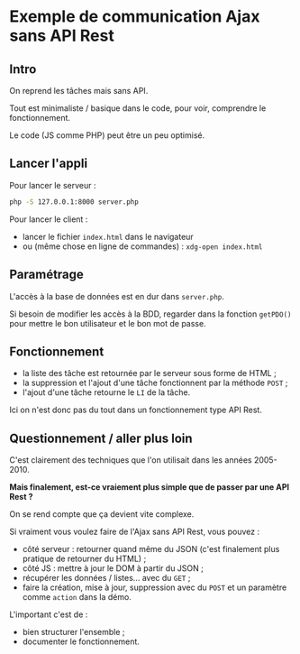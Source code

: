 # Exemple de communication Ajax sans API Rest

## Intro

On reprend les tâches mais sans API.

Tout est minimaliste / basique dans le code, pour voir, comprendre le fonctionnement.

Le code (JS comme PHP) peut être un peu optimisé.

## Lancer l'appli

Pour lancer le serveur :

```bash
php -S 127.0.0.1:8000 server.php
```

Pour lancer le client :

- lancer le fichier `index.html` dans le navigateur
- ou (même chose en ligne de commandes) :  `xdg-open index.html`

## Paramétrage

L'accès à la base de données est en dur dans `server.php`.

Si besoin de modifier les accès à la BDD, regarder dans la fonction `getPDO()` pour mettre le bon utilisateur et le bon mot de passe.

## Fonctionnement

- la liste des tâche est retournée par le serveur sous forme de HTML ;
- la suppression et l'ajout d'une tâche fonctionnent par la méthode `POST` ;
- l'ajout d'une tâche retourne le `LI` de la tâche.

Ici on n'est donc pas du tout dans un fonctionnement type API Rest.

## Questionnement / aller plus loin

C'est clairement des techniques que l'on utilisait dans les années 2005-2010.

**Mais finalement, est-ce vraiement plus simple que de passer par une API Rest ?**

On se rend compte que ça devient vite complexe.

Si vraiment vous voulez faire de l'Ajax sans API Rest, vous pouvez :

- côté serveur : retourner quand même du JSON (c'est finalement plus pratique de retourner du HTML) ;
- côté JS : mettre à jour le DOM à partir du JSON ;
- récupérer les données / listes... avec du `GET` ;
- faire la création, mise à jour, suppression avec du `POST` et un paramètre comme `action` dans la démo.

L'important c'est de :

- bien structurer l'ensemble ;
- documenter le fonctionnement.

